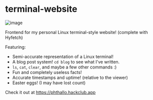 # terminal-website
![image](https://github.com/phthallo/terminal-website/assets/84078890/9bca2816-4105-472c-81fd-853cdcbcf15f)

Frontend for my personal Linux terminal-style website! (complete with Hyfetch)

Featuring: 
- Semi-accurate representation of a Linux terminal!
- A blog post system! `cd blog` to see what I've written.
- `ls`, `cat`, `clear`, and maybe a few other commands :) 
- Fun and completely useless facts!
- Accurate timestamps and uptime! (relative to the viewer)
- Easter eggs! (I may have lost count)

Check it out at https://phthallo.hackclub.app 
